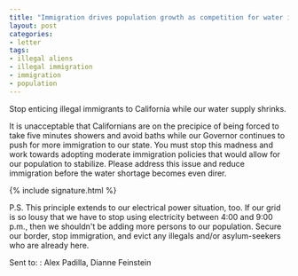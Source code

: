 ```yaml
---
title: "Immigration drives population growth as competition for water increases in California"
layout: post
categories:
- letter
tags:
- illegal aliens
- illegal immigration
- immigration
- population
---
```


Stop enticing illegal immigrants to California while our water supply shrinks.

It is unacceptable that Californians are on the precipice of being forced to take five minutes showers and avoid baths while our Governor continues to push for more immigration to our state. You must stop this madness and work towards adopting moderate immigration policies that would allow for our population to stabilize. Please address this issue and reduce immigration before the water shortage becomes even direr.

{% include signature.html %}

P.S. This principle extends to our electrical power situation, too. If our grid is so lousy that we have to stop using electricity between 4:00 and 9:00 p.m., then we shouldn't be adding more persons to our population. Secure our border, stop immigration, and evict any illegals and/or asylum-seekers who are already here.

Sent to:
: Alex Padilla, Dianne Feinstein
